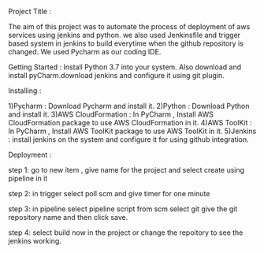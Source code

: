 Project Title :

The aim of this project was to automate the process of deployment of aws services using jenkins and python. we also used Jenkinsfile and trigger based system in jenkins to build everytime when the github repository is changed. We used Pycharm as our coding IDE.

Getting Started : Install Python 3.7 into your system. Also download and install pyCharm.download jenkins and configure it using git plugin.

Installing :

1)Pycharm : Download Pycharm and install it. 
2)Python : Download Python and install it. 
3)AWS CloudFormation : In PyCharm , Install AWS CloudFormation package to use AWS CloudFormation in it. 
4)AWS ToolKit : In PyCharm , Install AWS ToolKit package to use AWS ToolKit in it.
5)Jenkins : install jenkins on the system and configure it for using github integration.

Deployment :

step 1: go to new item , give name for the project and select create using pipeline in it


step 2: in trigger select poll scm and give timer for one minute 


step 3: in pipeline select pipeline script from scm 
                          select git
                          give the git repository name and then click save.
                          
                          
step 4: select build now in the project or change the repoitory to see the jenkins working. 
